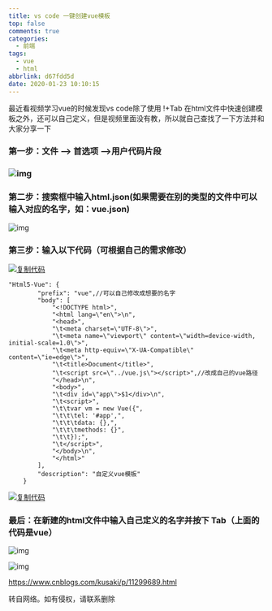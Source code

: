 ```yaml
---
title: vs code 一键创建vue模板
top: false
comments: true
categories:
  - 前端
tags:
  - vue
  - html
abbrlink: d67fdd5d
date: 2020-01-23 10:10:15
---
```


最近看视频学习vue的时候发现vs code除了使用 !+Tab 在html文件中快速创建模板之外，还可以自己定义，但是视频里面没有教，所以就自己查找了一下方法并和大家分享一下

<!-- more -->

### 第一步：文件 ——> 首选项 ——>用户代码片段

### ![img](https://img2018.cnblogs.com/blog/1749706/201908/1749706-20190804204859952-686811401.png)

 

### 第二步：搜索框中输入html.json(如果需要在别的类型的文件中可以输入对应的名字，如：vue.json)

 ![img](https://img2018.cnblogs.com/blog/1749706/201908/1749706-20190804204945312-1957895648.png)

### 第三步：输入以下代码（可根据自己的需求修改）

[![复制代码](https://common.cnblogs.com/images/copycode.gif)](javascript:void(0);)

```
"Html5-Vue": {
        "prefix": "vue",//可以自己修改成想要的名字
        "body": [
            "<!DOCTYPE html>",
            "<html lang=\"en\">\n",
            "<head>",
            "\t<meta charset=\"UTF-8\">",
            "\t<meta name=\"viewport\" content=\"width=device-width, initial-scale=1.0\">",
            "\t<meta http-equiv=\"X-UA-Compatible\" content=\"ie=edge\">",
            "\t<title>Document</title>",
            "\t<script src=\"../vue.js\"></script>",//改成自己的vue路径
            "</head>\n",
            "<body>",
            "\t<div id=\"app\">$1</div>\n",
            "\t<script>",
            "\t\tvar vm = new Vue({",
            "\t\t\tel: '#app',",
            "\t\t\tdata: {},",
            "\t\t\tmethods: {}",
            "\t\t});",
            "\t</script>",
            "</body>\n",
            "</html>"
        ],
        "description": "自定义vue模板"
    }    
```

[![复制代码](https://common.cnblogs.com/images/copycode.gif)](javascript:void(0);)

### 最后：在新建的html文件中输入自己定义的名字并按下 Tab（上面的代码是vue）

![img](https://img2018.cnblogs.com/blog/1749706/201908/1749706-20190804205638988-879936143.png)

![img](https://img2018.cnblogs.com/blog/1749706/201908/1749706-20190804205701382-1672019231.png)

 https://www.cnblogs.com/kusaki/p/11299689.html 

 转自网络。如有侵权，请联系删除 
